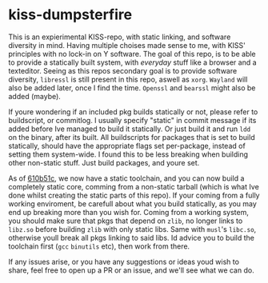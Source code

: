 # kiss-dumpsterfire

This is an expierimental KISS-repo, with static linking, and software diversity
in mind.
Having multiple choises made sense to me, with KISS' principles with no lock-in
on Y software.
The goal of this repo, is to be able to provide a statically built system, with
*everyday* stuff like a browser and a texteditor.
Seeing as this repos secondary goal is to provide software diversity,
`libressl` is still present in this repo, aswell as `xorg`.
`Wayland` will also be added later, once I find the time.
`Openssl` and `bearssl` might also be added (maybe).

If youre wondering if an included pkg builds statically or not, please refer to
buildscript, or commitlog. I usually specify "static" in commit message if its
added before Ive managed to build it statically.
Or just build it and run `ldd` on the binary, after its built.
All buildscripts for packages that is set to build statically, should have the
appropriate flags set per-package, instead of setting them system-wide.
I found this to be less breaking when building other non-static stuff.
Just build packages, and youre set.

As of
[610b51c](https://github.com/hovercats/kiss-dumpsterfire/commit/610b51c567b0ffb9d0c35c6f286817006c62f331), we now have a static toolchain, and you can now build a completely static core, comming from a non-static tarball (which is what Ive done whilst creating the static parts of this repo).
If your coming from a fully working enviroment, be carefull about what you
build statically, as you may end up breaking more than you wish for. 
Coming from a working system, you should make sure that pkgs that depend on
`zlib`, no longer links to `libz.so` before building `zlib` with only static
libs. Same with `musl`'s `libc.so`, otherwise youll break all pkgs linking to said libs.
Id advice you to build the toolchain first (`gcc` `binutils` etc),
then work from there.

If any issues arise, or you have any suggestions or ideas youd wish to share, feel free to
open up a PR or an issue, and we'll see what we can do.
